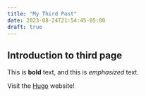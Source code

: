 ```yaml
---
title: "My Third Post"
date: 2023-08-24T21:54:45-05:00
draft: true
---
```

## Introduction to third page

This is **bold** text, and this is *emphasized* text.

Visit the [Hugo](https://gohugo.io) website!
